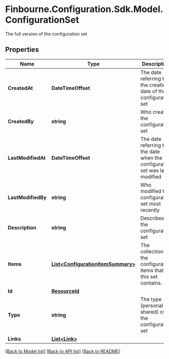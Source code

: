 # Finbourne.Configuration.Sdk.Model.ConfigurationSet
The full version of the configuration set

## Properties

Name | Type | Description | Notes
------------ | ------------- | ------------- | -------------
**CreatedAt** | **DateTimeOffset** | The date referring to the creation date of the configuration set | 
**CreatedBy** | **string** | Who created the configuration set | 
**LastModifiedAt** | **DateTimeOffset** | The date referring to the date when the configuration set was last modified | 
**LastModifiedBy** | **string** | Who modified the configuration set most recently | 
**Description** | **string** | Describes the configuration set | [optional] 
**Items** | [**List&lt;ConfigurationItemSummary&gt;**](ConfigurationItemSummary.md) | The collection of the configuration items that this set contains. | [optional] 
**Id** | [**ResourceId**](ResourceId.md) |  | 
**Type** | **string** | The type (personal or shared) of the configuration set | 
**Links** | [**List&lt;Link&gt;**](Link.md) |  | [optional] 

[[Back to Model list]](../README.md#documentation-for-models) [[Back to API list]](../README.md#documentation-for-api-endpoints) [[Back to README]](../README.md)

